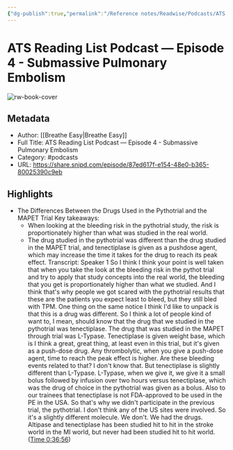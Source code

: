 ```yaml
---
{"dg-publish":true,"permalink":"/Reference notes/Readwise/Podcasts/ATS Reading List Podcast —   Episode 4 - Submassive Pulmonary Embolism/"}
---
```


# ATS Reading List Podcast —   Episode 4 - Submassive Pulmonary Embolism

![rw-book-cover](https://wsrv.nl/?url=https%3A%2F%2Fimages.transistor.fm%2Ffile%2Ftransistor%2Fimages%2Fshow%2F5115%2Ffull_1613662356-artwork.jpg&w=100&h=100)

## Metadata
- Author: [[Breathe Easy\|Breathe Easy]]
- Full Title: ATS Reading List Podcast —   Episode 4 - Submassive Pulmonary Embolism
- Category: #podcasts
- URL: https://share.snipd.com/episode/87ed617f-e154-48e0-b365-80025390c9eb

## Highlights
- The Differences Between the Drugs Used in the Pythotrial and the MAPET Trial
  Key takeaways:
  - When looking at the bleeding risk in the pythotrial study, the risk is proportionately higher than what was studied in the real world.
  - The drug studied in the pythotrial was different than the drug studied in the MAPET trial, and tenectiplase is given as a pushdose agent, which may increase the time it takes for the drug to reach its peak effect.
  Transcript:
  Speaker 1
  So I think I think your point is well taken that when you take the look at the bleeding risk in the pythot trial and try to apply that study concepts into the real world, the bleeding that you get is proportionately higher than what we studied. And I think that's why people we got scared with the pythotrial results that these are the patients you expect least to bleed, but they still bled with TPM. One thing on the same notice I think I'd like to unpack is that this is a drug was different. So I think a lot of people kind of want to, I mean, should know that the drug that we studied in the pythotrial was tenectiplase. The drug that was studied in the MAPET through trial was L-Typase. Tenectiplase is given weight base, which is I think a great, great thing, at least even in this trial, but it's given as a push-dose drug. Any thrombolytic, when you give a push-dose agent, time to reach the peak effect is higher. Are these bleeding events related to that? I don't know that. But tenectiplase is slightly different than L-Typase. L-Typase, when we give it, we give it a small bolus followed by infusion over two hours versus tenectiplase, which was the drug of choice in the pythotrial was given as a bolus. Also to our trainees that tenectiplase is not FDA-approved to be used in the PE in the USA. So that's why we didn't participate in the previous trial, the pythotrial. I don't think any of the US sites were involved. So it's a slightly different molecule. We don't. We had the drugs. Altipase and tenectiplase has been studied hit to hit in the stroke world in the MI world, but never had been studied hit to hit world. ([Time 0:36:56](https://share.snipd.com/snip/e6dfdd29-5f28-491e-9008-eec50506c7c7))
